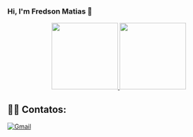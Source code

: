 ### Hi, I'm Fredson Matias 👋 

<a href="https://github.com/luanalbert">
  <p align="center">
  <img height="150em" src="https://github-readme-stats.vercel.app/api/top-langs/?username=fredmatias&layout=compact&langs_count=7&theme=vue-dark"/>
    <img height="150em" src="https://github-readme-stats.vercel.app/api?username=fredmatias&show_icons=true&theme=vue-dark&include_all_commits=true&count_private=true"/>
  </p>
</a>

 
## 🤝🏻  Contatos:
[<img alt="Gmail" src="https://img.shields.io/badge/Gmail-D14836?style=for-the-badge&logo=gmail&logoColor=white" />](fredsonmatias2017@gmail.com)


